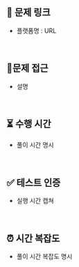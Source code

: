 ## 📌 문제 링크
- 플랫폼명 : URL

<br>

## 📍문제 접근
- 설명

<br>

## ⏳ 수행 시간
- 풀이 시간 명시

<br>

## ✅ 테스트 인증
- 실행 시간 캡쳐

<br>

## ⏰ 시간 복잡도
- 풀이 시간 복잡도 명시
